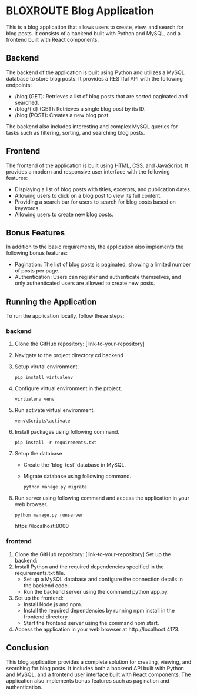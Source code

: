 # BLOXROUTE Blog Application
This is a blog application that allows users to create, view, and search for blog posts. It consists of a backend built with Python and MySQL, and a frontend built with React components.
## Backend
The backend of the application is built using Python and utilizes a MySQL database to store blog posts. It provides a RESTful API with the following endpoints:

- /blog (GET): Retrieves a list of blog posts that are sorted paginated and searched.
- /blog/{id} (GET): Retrieves a single blog post by its ID.
- /blog (POST): Creates a new blog post.

The backend also includes interesting and complex MySQL queries for tasks such as filtering, sorting, and searching blog posts.
## Frontend
The frontend of the application is built using HTML, CSS, and JavaScript. It provides a modern and responsive user interface with the following features:

- Displaying a list of blog posts with titles, excerpts, and publication dates.
- Allowing users to click on a blog post to view its full content.
- Providing a search bar for users to search for blog posts based on keywords.
- Allowing users to create new blog posts.
## Bonus Features
In addition to the basic requirements, the application also implements the following bonus features:

- Pagination: The list of blog posts is paginated, showing a limited number of posts per page.
- Authentication: Users can register and authenticate themselves, and only authenticated users are allowed to create new posts.
## Running the Application
To run the application locally, follow these steps:
### backend
1. Clone the GitHub repository: [link-to-your-repository]
2. Navigate to the project directory
    cd backend
3. Setup virutal environment.
    
    `pip install virtualenv`
4. Configure virtual environment in the project.
    
    `virtualenv venv`
5. Run activate virtual environment.
    
    `venv\Scripts\activate`
6. Install packages using following command.

    `pip install -r requirements.txt`
7. Setup the database
    
    - Create the 'blog-test' database in MySQL.
    
    - Migrate database using following command.

        `python manage.py migrate`
8. Run server using following command and access the application in your web browser.

    `python manage.py runserver`

    https://localhost:8000

### frontend
1. Clone the GitHub repository: [link-to-your-repository]
Set up the backend:
2. Install Python and the required dependencies specified in the requirements.txt file.
    - Set up a MySQL database and configure the connection details in the backend code.
    - Run the backend server using the command python app.py.
3. Set up the frontend:
    - Install Node.js and npm.
    - Install the required dependencies by running npm install in the frontend directory.
    - Start the frontend server using the command npm start.
4. Access the application in your web browser at http://localhost:4173.
## Conclusion
This blog application provides a complete solution for creating, viewing, and searching for blog posts. It includes both a backend API built with Python and MySQL, and a frontend user interface built with React components. The application also implements bonus features such as pagination and authentication.